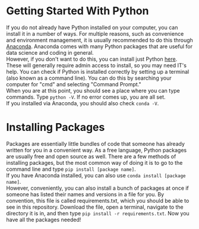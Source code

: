 # Getting Started With Python
If you do not already have Python installed on your computer, you can install it in a number of ways.
For multiple reasons, such as convenience and environment management, it is usually recommended to do this through [Anaconda](https://www.anaconda.com/download). Anaconda comes with many Python packages that are useful for data science and coding in general.  
However, if you don't want to do this, you can install just Python [here](https://www.python.org/downloads/).  
These will generally require admin access to install, so you may need IT's help.
You can check if Python is installed correctly by setting up a terminal (also known as a command line).
You can do this by searching your computer for "cmd" and selecting "Command Prompt."  
When you are at this point, you should see a place where you can type commands. Type
```python -V```. If no error comes up, you are all set.  
 If you installed via Anaconda, you should also check ```conda -V```.

# Installing Packages
Packages are essentially little bundles of code that someone has already written for you in a convenient way. As a free language, Python packages are usually free and open source as well. There are a few methods of installing packages, but the most common way of doing it is to go to the command line and type ```pip install [package name]```.  
If you have Anaconda installed, you can also use ```conda install [package name]```.  
However, conveniently, you can also install a bunch of packages at once if someone has listed their names and versions in a file for you. By convention, this file is called requirements.txt, which you should be able to see in this repository. Download the file, open a terminal, navigate to the directory it is in, and then type ```pip install -r requirements.txt```. Now you have all the packages needed!